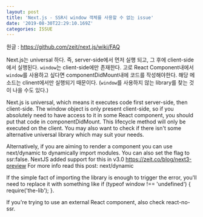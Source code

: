 ```yaml
---
layout: post
title: 'Next.js - SSR시 window 객체를 사용할 수 없는 issue'
date: '2019-08-30T22:29:10.169Z'
categories: ISSUE
---
```


원글 : https://github.com/zeit/next.js/wiki/FAQ

Next.js는 universal 하다. 즉, server-side에서 먼저 실행 되고, 그 후에 client-side에서 실행된다. `window`는 client-side에만 존재한다. 고로 React Component내에서 `window`를 사용하고 싶다면 componentDidMount내에 코드를 작성해야한다. 해당 메소드는 clinent에서만 실행되기 때문이다.
(`window`를 사용하지 않는 library를 찾는 것이 나을 수도 있다.)

Next.js is universal, which means it executes code first server-side, then client-side. The window object is only present client-side, so if you absolutely need to have access to it in some React component, you should put that code in componentDidMount. This lifecycle method will only be executed on the client. You may also want to check if there isn't some alternative universal library which may suit your needs.

Alternatively, if you are aiming to render a component you can use next/dynamic to dynamically import modules. You can also set the flag to ssr:false. NextJS added support for this in v3.0 https://zeit.co/blog/next3-preview For more info read this post: next/dynamic

If the simple fact of importing the library is enough to trigger the error, you'll need to replace it with something like if (typeof window !== 'undefined') { require('the-lib'); }.

If you're trying to use an external React component, also check react-no-ssr.
